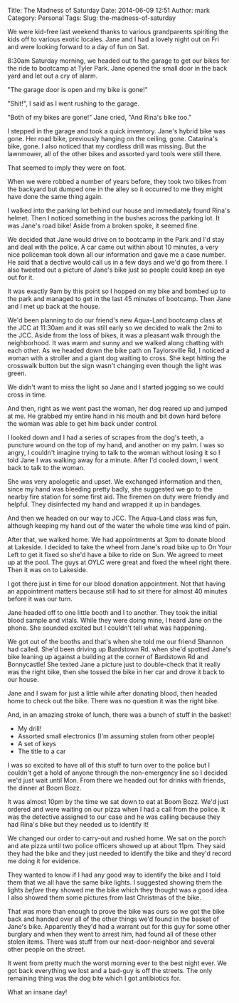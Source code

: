 Title: The Madness of Saturday
Date: 2014-06-09 12:51
Author: mark
Category: Personal
Tags: 
Slug: the-madness-of-saturday

We were kid-free last weekend thanks to various grandparents spiriting the kids off to various exotic locales.  Jane and I had a lovely night out on Fri and were looking forward to a day of fun on Sat.

8:30am Saturday morning, we headed out to the garage to get our bikes for the ride to bootcamp at Tyler Park. Jane opened the small door in the back yard and let out a cry of alarm.

"The garage door is open and my bike is gone!"

"Shit!", I said as I went rushing to the garage.

"Both of my bikes are gone!" Jane cried, "And Rina's bike too."

I stepped in the garage and took a quick inventory. Jane's hybrid bike was gone. Her road bike, previously hanging on the ceiling, gone. Catarina's bike, gone. I also noticed that my cordless drill was missing. But the lawnmower, all of the other bikes and assorted yard tools were still there. 

That seemed to imply they were on foot. 

When we were robbed a number of years before, they took two bikes from the backyard but dumped one in the alley so it occurred to me they might have done the same thing again.

I walked into the parking lot behind our house and immediately found Rina's helmet. Then I noticed something in the bushes across the parking lot.  It was Jane's road bike! Aside from a broken spoke, it seemed fine.

We decided that Jane would drive on to bootcamp in the Park and I'd stay and deal with the police. A car came out within about 10 minutes, a very nice policeman took down all our information and gave me a case number. He said that a dective would call us in a few days and we'd go from there. I also tweeted out a picture of Jane's bike just so people could keep an eye out for it.

It was exactly 9am by this point so I hopped on my bike and bombed up to the park and managed to get in the last 45 minutes of bootcamp. Then Jane and I met up back at the house.

We'd been planning to do our friend's new Aqua-Land bootcamp class at the JCC at 11:30am and it was still early so we decided to walk the 2mi to the JCC. Aside from the loss of bikes, it was a pleasant walk through the neighborhood. It was warm and sunny and we walked along chatting with each other. As we headed down the bike path on Taylorsville Rd, I noticed a woman with a stroller and a giant dog waiting to cross. She kept hitting the crosswalk button but the sign wasn't changing even though the light was green.

We didn't want to miss the light so Jane and I started jogging so we could cross in time.

And then, right as we went past the woman, her dog reared up and jumped at me. He grabbed my entire hand in his mouth and bit down hard before the woman was able to get him back under control.

I looked down and I had a series of scrapes from the dog's teeth, a puncture wound on the top of my hand, and another on my palm. I was so angry, I couldn't imagine trying to talk to the woman without losing it so I told Jane I was walking away for a minute. After I'd cooled down, I went back to talk to the woman.

She was very apologetic and upset. We exchanged information and then, since my hand was bleeding pretty badly, she suggested we go to the nearby fire station for some first aid. The firemen on duty were friendly and helpful. They disinfected my hand and wrapped it up in bandages.

And then we headed on our way to JCC. The Aqua-Land class was fun, although keeping my hand out of the water the whole time was kind of pain.

After that, we walked home. We had appointments at 3pm to donate blood at Lakeside. I decided to take the wheel from Jane's road bike up to On Your Left to get it fixed so she'd have a bike to ride on Sun. We agreed to meet up at the pool. The guys at OYLC were great and fixed the wheel right there. Then it was on to Lakeside.

I got there just in time for our blood donation appointment. Not that having an appointment matters because still had to sit there for almost 40 minutes before it was our turn.

Jane headed off to one little booth and I to another. They took the initial blood sample and vitals. While they were doing mine, I heard Jane on the phone. She sounded excited but I couldn't tell what was happening.

We got out of the booths and that's when she told me our friend Shannon had called. She'd been driving up Bardstown Rd. when she'd spotted Jane's bike leaning up against a building at the corner of Bardstown Rd and Bonnycastle! She texted Jane a picture just to double-check that it really was the right bike, then she tossed the bike in her car and drove it back to our house.

Jane and I swam for just a little while after donating blood, then headed home to check out the bike. There was no question it was the right bike.

And, in an amazing stroke of lunch, there was a bunch of stuff in the basket!

* My drill!
* Assorted small electronics (I'm assuming stolen from other people)
* A set of keys
* The title to a car

I was so excited to have all of this stuff to turn over to the police but I couldn't get a hold of anyone through the non-emergency line so I decided we'd just wait until Mon.  From there we headed out for drinks with friends, the dinner at Boom Bozz.

It was almost 10pm by the time we sat down to eat at Boom Bozz. We'd just ordered and were waiting on our pizza when I had a call from the police. It was the detective assigned to our case and he was calling because they had Rina's bike but they needed us to identify it!

We changed our order to carry-out and rushed home. We sat on the porch and ate pizza until two police officers showed up at about 11pm. They said they had the bike and they just needed to identify the bike and they'd record me doing it for evidence. 

They wanted to know if I had any good way to identify the bike and I told them that we all have the same bike lights. I suggested showing them the lights _before_ they showed me the bike which they thought was a good idea. I also showed them some pictures from last Christmas of the bike.

That was more than enough to prove the bike was ours so we got the bike back and handed over all of the other things we'd found in the basket of Jane's bike. Apparently they'd had a warrant out for this guy for some other burglary and when they went to arrest him, had found all of these other stolen items. There was stuff from our next-door-neighbor and several other people on the street.

It went from pretty much the worst morning ever to the best night ever. We got back everything we lost and a bad-guy is off the streets. The only remaining thing was the dog bite which I got antibiotics for.

What an insane day!
